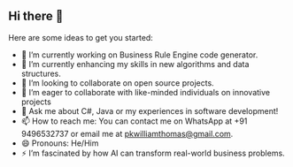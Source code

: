 ## Hi there 👋



Here are some ideas to get you started:

- 🔭 I’m currently working on Business Rule Engine code generator.
- 🌱 I’m currently enhancing my skills in new algorithms and data structures.
- 👯 I’m looking to collaborate on open source projects.
- 🤔 I’m eager to collaborate with like-minded individuals on innovative projects
- 💬 Ask me about C#, Java or my experiences in software development!
- 📫 How to reach me: You can contact me on WhatsApp at +91 9496532737 or email me at pkwilliamthomas@gmail.com.
- 😄 Pronouns: He/Him
- ⚡ I’m fascinated by how AI can transform real-world business problems.

